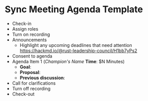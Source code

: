 # Sync Meeting Agenda Template

- Check-in
- Assign roles
- Turn on recording
- Announcements
    - Highlight any upcoming deadlines that need attention <https://hackmd.io/@rust-leadership-council/H1bb7yPs2>
- Consent to agenda
- Agenda Item 1 (*Champion's Name* **Time**: $N Minutes)
    - **Goal**:  
    - **Proposal**:  
    - **Previous discussion**:
- Call for clarifications
- Turn off recording
- Check-out
